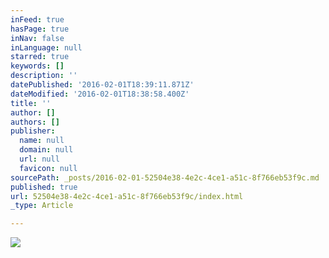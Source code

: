```yaml
---
inFeed: true
hasPage: true
inNav: false
inLanguage: null
starred: true
keywords: []
description: ''
datePublished: '2016-02-01T18:39:11.871Z'
dateModified: '2016-02-01T18:38:58.400Z'
title: ''
author: []
authors: []
publisher:
  name: null
  domain: null
  url: null
  favicon: null
sourcePath: _posts/2016-02-01-52504e38-4e2c-4ce1-a51c-8f766eb53f9c.md
published: true
url: 52504e38-4e2c-4ce1-a51c-8f766eb53f9c/index.html
_type: Article

---
```

![](https://the-grid-user-content.s3-us-west-2.amazonaws.com/98dcddd4-8172-4544-8565-ba4d2f7c4934.jpg)